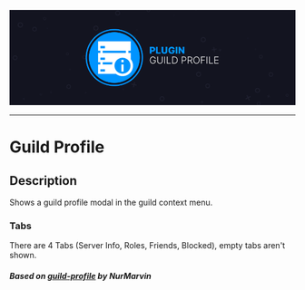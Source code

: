 ![Guild Profile](assets/banner.png)

---

# Guild Profile

## Description

Shows a guild profile modal in the guild context menu.

### Tabs

There are 4 Tabs (Server Info, Roles, Friends, Blocked), empty tabs aren't shown.

##### Based on [guild-profile](https://github.com/NurMarvin/guild-profile) by NurMarvin
